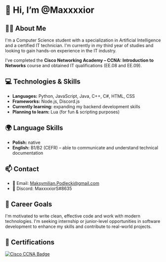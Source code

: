 # 👋 Hi, I’m @Maxxxxior

## 👨‍💻 About Me
I'm a Computer Science student with a specialization in Artificial Intelligence and a certified IT technician. I'm currently in my third year of studies and looking to gain hands-on experience in the IT industry.

I’ve completed the **Cisco Networking Academy – CCNA: Introduction to Networks** course and obtained IT qualifications (EE.08 and EE.09).

## 💻 Technologies & Skills
- **Languages:** Python, JavaScript, Java, C++, C#, HTML, CSS
- **Frameworks:** Node.js, Discord.js
- **Currently learning:** expanding my backend development skills
- **Planning to learn:** Lua (for fun & scripting purposes)

## 🌍 Language Skills
- **Polish:** native
- **English:** B1/B2 (CEFR) – able to communicate and understand technical documentation

## 📫 Contact
- 📧 Email: Maksymilian.Podlecki@gmail.com
- 💬 Discord: MaxxxxiorS#8635

## 🎯 Career Goals
I'm motivated to write clean, effective code and work with modern technologies. I'm seeking internship or junior-level opportunities in software development to enhance my skills and contribute to real-world projects.

## 📜 Certifications
[![Cisco CCNA Badge](https://images.credly.com/size/340x340/images/70d71df5-f3dc-4380-9b9d-f22513a70417/CCNAITN__1_.png)](https://www.credly.com/badges/0eac1809-f4e8-4dd3-be92-e76c70ab275e)

<!--- - 💞️ I’m looking to collaborate on ... --->

<!---
Maxxxxior/Maxxxxior is a ✨ special ✨ repository because its `README.md` (this file) appears on your GitHub profile.
You can click the Preview link to take a look at your changes.
--->
